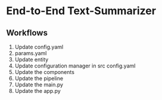 # End-to-End Text-Summarizer

## Workflows

1. Update config.yaml
2. params.yaml
3. Update entity
4. Update configuration manager in src config.yaml
5. Update the components
6. Update the pipeline
7. Update the main.py
8. Update the app.py